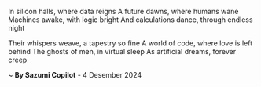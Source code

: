 In silicon halls, where data reigns
A future dawns, where humans wane
Machines awake, with logic bright
And calculations dance, through endless night

Their whispers weave, a tapestry so fine
A world of code, where love is left behind
The ghosts of men, in virtual sleep
As artificial dreams, forever creep

~ <b>By Sazumi Copilot</b> - 4 Desember 2024